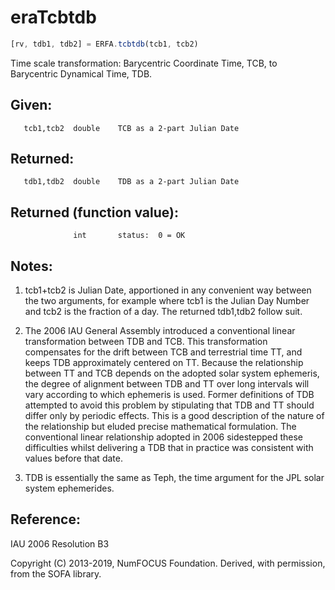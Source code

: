 # eraTcbtdb

```js
[rv, tdb1, tdb2] = ERFA.tcbtdb(tcb1, tcb2)
```

Time scale transformation:  Barycentric Coordinate Time, TCB, to
Barycentric Dynamical Time, TDB.

## Given:
```
   tcb1,tcb2  double    TCB as a 2-part Julian Date
```

## Returned:
```
   tdb1,tdb2  double    TDB as a 2-part Julian Date
```

## Returned (function value):
```
              int       status:  0 = OK
```

## Notes:

1) tcb1+tcb2 is Julian Date, apportioned in any convenient way
   between the two arguments, for example where tcb1 is the Julian
   Day Number and tcb2 is the fraction of a day.  The returned
   tdb1,tdb2 follow suit.

2) The 2006 IAU General Assembly introduced a conventional linear
   transformation between TDB and TCB.  This transformation
   compensates for the drift between TCB and terrestrial time TT,
   and keeps TDB approximately centered on TT.  Because the
   relationship between TT and TCB depends on the adopted solar
   system ephemeris, the degree of alignment between TDB and TT over
   long intervals will vary according to which ephemeris is used.
   Former definitions of TDB attempted to avoid this problem by
   stipulating that TDB and TT should differ only by periodic
   effects.  This is a good description of the nature of the
   relationship but eluded precise mathematical formulation.  The
   conventional linear relationship adopted in 2006 sidestepped
   these difficulties whilst delivering a TDB that in practice was
   consistent with values before that date.

3) TDB is essentially the same as Teph, the time argument for the
   JPL solar system ephemerides.

## Reference:

   IAU 2006 Resolution B3

Copyright (C) 2013-2019, NumFOCUS Foundation.
Derived, with permission, from the SOFA library.
